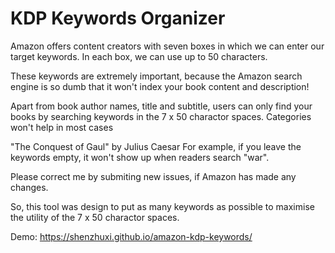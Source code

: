 # KDP Keywords Organizer

Amazon offers content creators with seven boxes in which we can enter our target keywords. In each box, we can use up to 50 characters.

These keywords are extremely important, because the Amazon search engine is so dumb that it won't index your book content and description!

Apart from book author names, title and subtitle, users can only find your books by searching keywords in the 7 x 50 charactor spaces. Categories won't help in most cases 

"The Conquest of Gaul" by Julius Caesar For example, if you leave the keywords empty, it won't show up when readers search "war".

Please correct me by submiting new issues, if Amazon has made any changes.

So, this tool was design to put as many keywords as possible to maximise the utility of the 7 x 50 charactor spaces.

Demo: https://shenzhuxi.github.io/amazon-kdp-keywords/
